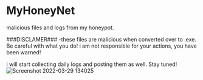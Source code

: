 # MyHoneyNet
malicious files and logs from my honeypot. 

###DISCLAMER### -these files are malicious when converted over to .exe. Be careful with what you do! i am not responsible for your actions, you have been warned!

i will start collecting daily logs and posting them as well. Stay tuned! 
![Screenshot 2022-03-29 134025](https://user-images.githubusercontent.com/101017533/160682277-1a4c764e-01f8-41d6-9c82-2842d5fcc394.png)
